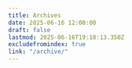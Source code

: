 ```yaml
---
title: Archives
date: 2025-06-16 12:00:00
draft: false
lastmod: 2025-06-16T19:18:13.350Z
excludefromindex: true
link: "/archive/"
---
```


